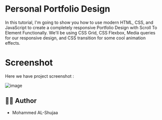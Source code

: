 # Personal Portfolio Design 
In this tutorial, I'm going to show you how to use modern HTML, CSS, and JavaScript to create a completely responsive Portfolio Design with Scroll To Element Functionally. We'll be using CSS Grid, CSS Flexbox, Media queries for our responsive design, and CSS  transition for some cool animation effects.

# Screenshot
Here we have project screenshot :

![image](https://github.com/user-attachments/assets/14d7a6ae-dd6f-4830-b622-dfa9d041733e)


## 👨‍💻 Author
- Mohammed AL-Shujaa
